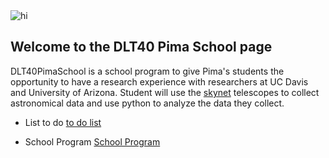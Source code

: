  <img src="https://svalenti.github.io/DLT40PimaSchool.github.io/images/Prompt.jpg" alt="hi" class="inline"/> 
 
## Welcome to the DLT40 Pima School page 
DLT40PimaSchool is a school program to give Pima's students the opportunity to have a research experience with researchers at UC Davis and University of Arizona. Student will use the [skynet](https://skynet.unc.edu) telescopes to collect astronomical data and use python to analyze the data they collect.
 
 
- List to do [to do list](to_do_list.md)

- School Program [School Program](program.md)



